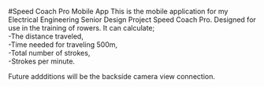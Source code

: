 #Speed Coach Pro Mobile App
This is the mobile application for my Electrical Engineering Senior Design Project Speed Coach Pro. Designed for use in the training of rowers. It can calculate;<br>
-The distance traveled,<br>
-Time needed for traveling 500m,<br>
-Total number of strokes,<br>
-Strokes per minute.<br>

Future addditions will be the backside camera view connection.
